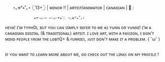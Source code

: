 


⠀⠀
                        ⋆｡𖦹°⭒˚｡⋆ 𓊆13+𓊇 | ᴍɪɴᴏʀ !! | ᴀʀᴛɪꜱᴛ/ᴀɴɪᴍᴀᴛᴏʀ | ᴄᴀɴᴀᴅɪᴀɴ | 🍁 : 

				 ✦•┈๑⋅⋯ ⋯⋅๑┈•✦⿻ ⋆｡𖦹°⭒˚｡⋆  
  ʜᴇʏᴀ! ɪ’ᴍ ᴛʏᴘʜ0ɪ, ʙᴜᴛ ʏᴏᴜ ᴄᴀɴ ꜱɪᴍᴘʟʏ ʀᴇꜰᴇʀ ᴛᴏ ᴍᴇ ᴀꜱ ʏᴜɴɴ ᴏʀ ʏᴜɴɴɪ! ɪ’ᴍ ᴀ ᴄᴀɴᴀᴅɪᴀɴ ᴅɪɢɪᴛᴀʟ (& ᴛʀᴀᴅɪᴛɪᴏɴᴀʟ) ᴀʀᴛɪꜱᴛ. ɪ ʟᴏᴠᴇ ᴀʀᴛ, ᴡɪᴛʜ ᴀ ᴘᴀꜱꜱɪᴏɴ, ɪ ᴅᴏɴ’ᴛ ᴍɪɴᴅ ᴘᴇᴏᴘʟᴇ ꜰʀᴏᴍ ᴛʜᴇ ʟɢʙᴛQ+ & ꜰᴜʀʀɪᴇꜱ, ᴊᴜꜱᴛ ᴅᴏɴ’ᴛ ᴍᴀᴋᴇ ɪᴛ ᴀ ᴘʀᴏʙʟᴇᴍ. ( ˘ω˘ ) ⠀⠀⠀⠀⠀⠀⠀⠀


  ɪꜰ ʏᴏᴜ ᴡᴀɴᴛ ᴛᴏ ʟᴇᴀʀɴ ᴍᴏʀᴇ ᴀʙᴏᴜᴛ ᴍᴇ, ɢᴏ ᴄʜᴇᴄᴋ ᴏᴜᴛ ᴛʜᴇ ʟɪɴᴋꜱ ᴏɴ ᴍʏ ᴘʀᴏꜰɪʟᴇ !
